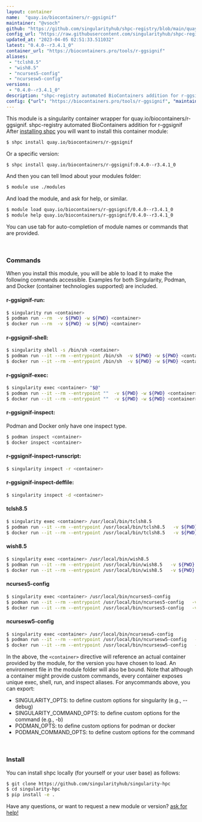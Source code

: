 ```yaml
---
layout: container
name:  "quay.io/biocontainers/r-ggsignif"
maintainer: "@vsoch"
github: "https://github.com/singularityhub/shpc-registry/blob/main/quay.io/biocontainers/r-ggsignif/container.yaml"
config_url: "https://raw.githubusercontent.com/singularityhub/shpc-registry/main/quay.io/biocontainers/r-ggsignif/container.yaml"
updated_at: "2023-04-05 02:51:33.511032"
latest: "0.4.0--r3.4.1_0"
container_url: "https://biocontainers.pro/tools/r-ggsignif"
aliases:
 - "tclsh8.5"
 - "wish8.5"
 - "ncurses5-config"
 - "ncursesw5-config"
versions:
 - "0.4.0--r3.4.1_0"
description: "shpc-registry automated BioContainers addition for r-ggsignif"
config: {"url": "https://biocontainers.pro/tools/r-ggsignif", "maintainer": "@vsoch", "description": "shpc-registry automated BioContainers addition for r-ggsignif", "latest": {"0.4.0--r3.4.1_0": "sha256:adbe6be11be5ab459a0334e5ffdf1e20ba7f27caddf43825b80f01762ac24dbd"}, "tags": {"0.4.0--r3.4.1_0": "sha256:adbe6be11be5ab459a0334e5ffdf1e20ba7f27caddf43825b80f01762ac24dbd"}, "docker": "quay.io/biocontainers/r-ggsignif", "aliases": {"tclsh8.5": "/usr/local/bin/tclsh8.5", "wish8.5": "/usr/local/bin/wish8.5", "ncurses5-config": "/usr/local/bin/ncurses5-config", "ncursesw5-config": "/usr/local/bin/ncursesw5-config"}}
---
```


This module is a singularity container wrapper for quay.io/biocontainers/r-ggsignif.
shpc-registry automated BioContainers addition for r-ggsignif
After [installing shpc](#install) you will want to install this container module:


```bash
$ shpc install quay.io/biocontainers/r-ggsignif
```

Or a specific version:

```bash
$ shpc install quay.io/biocontainers/r-ggsignif:0.4.0--r3.4.1_0
```

And then you can tell lmod about your modules folder:

```bash
$ module use ./modules
```

And load the module, and ask for help, or similar.

```bash
$ module load quay.io/biocontainers/r-ggsignif/0.4.0--r3.4.1_0
$ module help quay.io/biocontainers/r-ggsignif/0.4.0--r3.4.1_0
```

You can use tab for auto-completion of module names or commands that are provided.

<br>

### Commands

When you install this module, you will be able to load it to make the following commands accessible.
Examples for both Singularity, Podman, and Docker (container technologies supported) are included.

#### r-ggsignif-run:

```bash
$ singularity run <container>
$ podman run --rm  -v ${PWD} -w ${PWD} <container>
$ docker run --rm  -v ${PWD} -w ${PWD} <container>
```

#### r-ggsignif-shell:

```bash
$ singularity shell -s /bin/sh <container>
$ podman run --it --rm --entrypoint /bin/sh  -v ${PWD} -w ${PWD} <container>
$ docker run --it --rm --entrypoint /bin/sh  -v ${PWD} -w ${PWD} <container>
```

#### r-ggsignif-exec:

```bash
$ singularity exec <container> "$@"
$ podman run --it --rm --entrypoint ""  -v ${PWD} -w ${PWD} <container> "$@"
$ docker run --it --rm --entrypoint ""  -v ${PWD} -w ${PWD} <container> "$@"
```

#### r-ggsignif-inspect:

Podman and Docker only have one inspect type.

```bash
$ podman inspect <container>
$ docker inspect <container>
```

#### r-ggsignif-inspect-runscript:

```bash
$ singularity inspect -r <container>
```

#### r-ggsignif-inspect-deffile:

```bash
$ singularity inspect -d <container>
```


#### tclsh8.5

```bash
$ singularity exec <container> /usr/local/bin/tclsh8.5
$ podman run --it --rm --entrypoint /usr/local/bin/tclsh8.5   -v ${PWD} -w ${PWD} <container> -c " $@"
$ docker run --it --rm --entrypoint /usr/local/bin/tclsh8.5   -v ${PWD} -w ${PWD} <container> -c " $@"
```


#### wish8.5

```bash
$ singularity exec <container> /usr/local/bin/wish8.5
$ podman run --it --rm --entrypoint /usr/local/bin/wish8.5   -v ${PWD} -w ${PWD} <container> -c " $@"
$ docker run --it --rm --entrypoint /usr/local/bin/wish8.5   -v ${PWD} -w ${PWD} <container> -c " $@"
```


#### ncurses5-config

```bash
$ singularity exec <container> /usr/local/bin/ncurses5-config
$ podman run --it --rm --entrypoint /usr/local/bin/ncurses5-config   -v ${PWD} -w ${PWD} <container> -c " $@"
$ docker run --it --rm --entrypoint /usr/local/bin/ncurses5-config   -v ${PWD} -w ${PWD} <container> -c " $@"
```


#### ncursesw5-config

```bash
$ singularity exec <container> /usr/local/bin/ncursesw5-config
$ podman run --it --rm --entrypoint /usr/local/bin/ncursesw5-config   -v ${PWD} -w ${PWD} <container> -c " $@"
$ docker run --it --rm --entrypoint /usr/local/bin/ncursesw5-config   -v ${PWD} -w ${PWD} <container> -c " $@"
```



In the above, the `<container>` directive will reference an actual container provided
by the module, for the version you have chosen to load. An environment file in the
module folder will also be bound. Note that although a container
might provide custom commands, every container exposes unique exec, shell, run, and
inspect aliases. For anycommands above, you can export:

 - SINGULARITY_OPTS: to define custom options for singularity (e.g., --debug)
 - SINGULARITY_COMMAND_OPTS: to define custom options for the command (e.g., -b)
 - PODMAN_OPTS: to define custom options for podman or docker
 - PODMAN_COMMAND_OPTS: to define custom options for the command

<br>

### Install

You can install shpc locally (for yourself or your user base) as follows:

```bash
$ git clone https://github.com/singularityhub/singularity-hpc
$ cd singularity-hpc
$ pip install -e .
```

Have any questions, or want to request a new module or version? [ask for help!](https://github.com/singularityhub/singularity-hpc/issues)